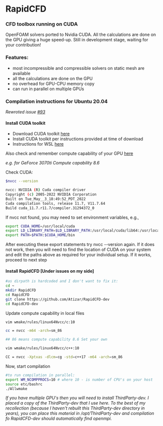 # RapidCFD
### CFD toolbox running on CUDA

OpenFOAM solvers ported to Nvidia CUDA. All the calculations are done on the GPU giving a huge speed-up.
Still in development stage, waiting for your contribution!

### Features:
* most incompressible and compressible solvers on static mesh are available
* all the calculations are done on the GPU
* no overhead for GPU-CPU memory copy
* can run in parallel on multiple GPUs


### Compilation instructions for Ubuntu 20.04

_Rewroted issue [#93](https://github.com/Atizar/RapidCFD-dev/issues/93)_

#### Install CUDA toolkit

* Download CUDA toolkit [here](https://developer.nvidia.com/cuda-downloads)
* Install CUDA toolkit per instructions provided at time of download
* Instructions for WSL [here](https://docs.nvidia.com/cuda/wsl-user-guide/index.html)

Also check and remember compute capability of your GPU [here](https://developer.nvidia.com/cuda-gpus)

*e.g. for GeForce 3070ti Compute capability 8.6*

Check CUDA:

```bash 
$nvcc --version

nvcc: NVIDIA (R) Cuda compiler driver
Copyright (c) 2005-2022 NVIDIA Corporation
Built on Tue_May__3_18:49:52_PDT_2022
Cuda compilation tools, release 11.7, V11.7.64
Build cuda_11.7.r11.7/compiler.31294372_0

```
If nvcc not found, you may need to set environment variables, e.g.,

```bash
export CUDA_HOME=/usr/local/cuda
export LD_LIBRARY_PATH=$LD_LIBRARY_PATH:/usr/local/cuda/lib64:/usr/local/cuda/extras/CUPTI/lib64
export PATH=$PATH:$CUDA_HOME/bin
```

After executing these export statements try nvcc --version again. If it does not work, then you will need to find the location of CUDA on your system and edit the paths above as required for your individual setup. If it works, proceed to next step

#### Install RapidCFD [Under issues on my side]

```bash
#as dirpath is hardcoded and I don't want to fix it:
cd ~
mkdir RapidCFD
cd RapidCFD
git clone https://github.com/Atizar/RapidCFD-dev
cd RapidCFD-dev
```

Update compute capability in local files

```bash
vim wmake/rules/linux64Nvcc/c:10

cc = nvcc -m64 -arch=sm_86

## 86 means compute capability 8.6 Set your own 

vim wmake/rules/linux64Nvcc/c++:10

CC = nvcc -Xptxas -dlcm=cg -std=c++17 -m64 -arch=sm_86

```

Now, start compilation

```bash
#to run compilation in parallel:
export WM_NCOMPPROCS=10 # where 10 - is number of CPU's on your host
source etc/bashrc
./Allwmake
```

_If you have multiple GPU's then you will need to install ThirdParty-dev. I placed a copy of the ThirdParty-dev that I use here. To the best of my recollection (because I haven't rebuilt this ThirdParty-dev directory in years), you can place this material in /opt/ThirdParty-dev and compilation fo RapidCFD-dev should automatically find openmpi._



